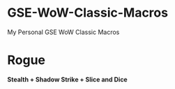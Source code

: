 
# GSE-WoW-Classic-Macros
My Personal GSE WoW Classic Macros

# Rogue

**Stealth + Shadow Strike + Slice and Dice**

```d8ZkcaGmf5WQ8srfVvuQTjs5qkOMjqoNeA2sYPvLBQQYVuv6BqzCIs2PuTxQDlL9l4NQQAykQFdvdue0qfHAWcnCG6GG8ArKogIJlIYcfbwQiPftGLtOhcONI6Xk1ZvYevOPczYQkMoPlkPUQiQUmsxhuwNcYwbOnlQ02fH8rrrZcunna8DreJucEgbnArQ(QcCsI6vsKRrKZlrDxrHBls8xrvBIrUtmZOAiqOc5lLNlan(FaJsvoN68LYZGKDFYiZ)UTi(Yi3jgzgWt8DcQOlJSAgARp82Yi3jg5oX839T0qCycwwaygvgm1m0wF4nRUpzK7eZF33sdXSx6120HizeIclwSywsMrLbtndT1hEZQ7cnYDI5V7BPlAYGrBBAiM9sV2Mo0CgHOebJapejysyWdrcMeg8qKGjHbpejysyWdX0WsB2mQmyQzOT(WBwTAwUja2Rsb8eFNGk6YiRwTAEa9skemXBzKvZGULMCWFoL(X808KqY0SqY0uraKm)JQ34PNrMrxfTPlZabbXSmqZqW00XfnN4N4DAch8Q(eIzkINenDZzY1asfxp8M7cjsZM)DnyxLCtPIjI20hEZcm3VuOMzuneiuHqSuiYfGg)pGrPkNtDiwkezqYaRdrO(yiokdS28in3dwL6oXmdMULhDhaZO)aDNqKMNnx3YfxCtbINc4tpbVQNw2jWQvR2a
